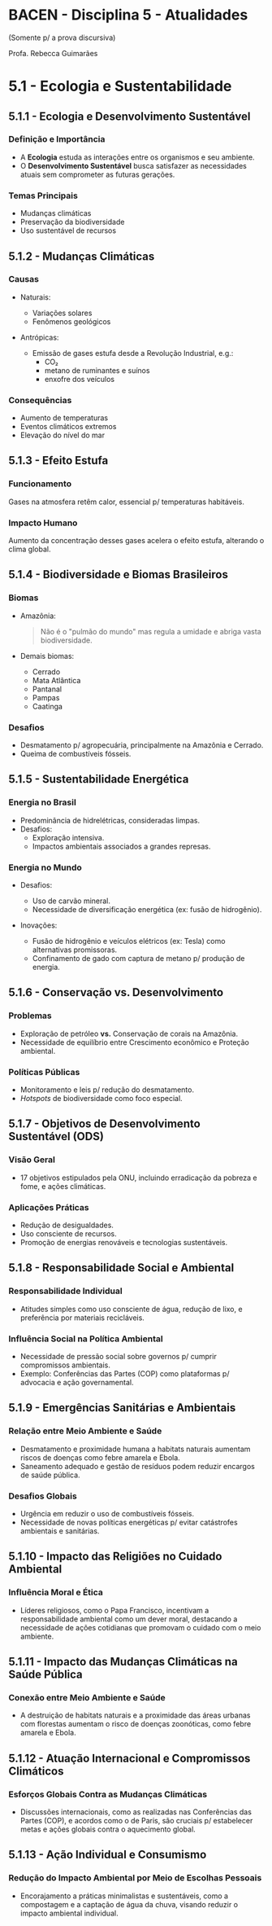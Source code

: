 # BACEN - Disciplina 5 - Atualidades

(Somente p/ a prova discursiva)

Profa. Rebecca Guimarães

# 5.1 - Ecologia e Sustentabilidade

## 5.1.1 - Ecologia e Desenvolvimento Sustentável

### Definição e Importância

- A **Ecologia** estuda as interações entre os organismos e seu ambiente.
- O **Desenvolvimento Sustentável** busca satisfazer as necessidades atuais sem comprometer as futuras gerações.

### Temas Principais

- Mudanças climáticas
- Preservação da biodiversidade
- Uso sustentável de recursos

## 5.1.2 - Mudanças Climáticas

### Causas

- Naturais:

  - Variações solares
  - Fenômenos geológicos

- Antrópicas:
  - Emissão de gases estufa desde a Revolução Industrial, e.g.:
    - CO₂
    - metano de ruminantes e suínos
    - enxofre dos veículos

### Consequências

- Aumento de temperaturas
- Eventos climáticos extremos
- Elevação do nível do mar

## 5.1.3 - Efeito Estufa

### Funcionamento

Gases na atmosfera retêm calor, essencial p/ temperaturas habitáveis.

### Impacto Humano

Aumento da concentração desses gases acelera o efeito estufa, alterando o clima global.

## 5.1.4 - Biodiversidade e Biomas Brasileiros

### Biomas

- Amazônia:

  > Não é o "pulmão do mundo" mas regula a umidade e abriga vasta biodiversidade.

- Demais biomas:
  - Cerrado
  - Mata Atlântica
  - Pantanal
  - Pampas
  - Caatinga

### Desafios

- Desmatamento p/ agropecuária, principalmente na Amazônia e Cerrado.
- Queima de combustíveis fósseis.

## 5.1.5 - Sustentabilidade Energética

### Energia no Brasil

- Predominância de hidrelétricas, consideradas limpas.
- Desafios:
  - Exploração intensiva.
  - Impactos ambientais associados a grandes represas.

### Energia no Mundo

- Desafios:

  - Uso de carvão mineral.
  - Necessidade de diversificação energética (ex: fusão de hidrogênio).

- Inovações:
  - Fusão de hidrogênio e veículos elétricos (ex: Tesla) como alternativas promissoras.
  - Confinamento de gado com captura de metano p/ produção de energia.

## 5.1.6 - Conservação vs. Desenvolvimento

### Problemas

- Exploração de petróleo **vs.** Conservação de corais na Amazônia.
- Necessidade de equilíbrio entre Crescimento econômico e Proteção ambiental.

### Políticas Públicas

- Monitoramento e leis p/ redução do desmatamento.
- _Hotspots_ de biodiversidade como foco especial.

## 5.1.7 - Objetivos de Desenvolvimento Sustentável (ODS)

### Visão Geral

- 17 objetivos estipulados pela ONU, incluindo erradicação da pobreza e fome, e ações climáticas.

### Aplicações Práticas

- Redução de desigualdades.
- Uso consciente de recursos.
- Promoção de energias renováveis e tecnologias sustentáveis.

## 5.1.8 - Responsabilidade Social e Ambiental

### Responsabilidade Individual

- Atitudes simples como uso consciente de água, redução de lixo, e preferência por materiais recicláveis.

### Influência Social na Política Ambiental

- Necessidade de pressão social sobre governos p/ cumprir compromissos ambientais.
- Exemplo: Conferências das Partes (COP) como plataformas p/ advocacia e ação governamental.

## 5.1.9 - Emergências Sanitárias e Ambientais

### Relação entre Meio Ambiente e Saúde

- Desmatamento e proximidade humana a habitats naturais aumentam riscos de doenças como febre amarela e Ebola.
- Saneamento adequado e gestão de resíduos podem reduzir encargos de saúde pública.

### Desafios Globais

- Urgência em reduzir o uso de combustíveis fósseis.
- Necessidade de novas políticas energéticas p/ evitar catástrofes ambientais e sanitárias.

## 5.1.10 - Impacto das Religiões no Cuidado Ambiental

### Influência Moral e Ética

- Líderes religiosos, como o Papa Francisco, incentivam a responsabilidade ambiental como um dever moral, destacando a necessidade de ações cotidianas que promovam o cuidado com o meio ambiente.

## 5.1.11 - Impacto das Mudanças Climáticas na Saúde Pública

### Conexão entre Meio Ambiente e Saúde

- A destruição de habitats naturais e a proximidade das áreas urbanas com florestas aumentam o risco de doenças zoonóticas, como febre amarela e Ebola.

## 5.1.12 - Atuação Internacional e Compromissos Climáticos

### Esforços Globais Contra as Mudanças Climáticas

- Discussões internacionais, como as realizadas nas Conferências das Partes (COP), e acordos como o de Paris, são cruciais p/ estabelecer metas e ações globais contra o aquecimento global.

## 5.1.13 - Ação Individual e Consumismo

### Redução do Impacto Ambiental por Meio de Escolhas Pessoais

- Encorajamento a práticas minimalistas e sustentáveis, como a compostagem e a captação de água da chuva, visando reduzir o impacto ambiental individual.
